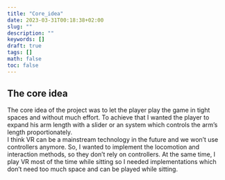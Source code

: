 ```yaml
---
title: "Core_idea"
date: 2023-03-31T00:18:38+02:00
slug: ""
description: ""
keywords: []
draft: true
tags: []
math: false
toc: false
---
```

## The core idea
The core idea of the project was to let the player play the game in tight spaces and without much effort. To achieve that I wanted the player to expand his arm length with a slider or an system which controls the arm’s length proportionately.  
I think VR can be a mainstream technology in the future and we won’t use controllers anymore. So, I wanted to implement the locomotion and interaction methods, so they don’t rely on controllers. At the same time, I play VR most of the time while sitting so I needed implementations which don’t need too much space and can be played while sitting. 